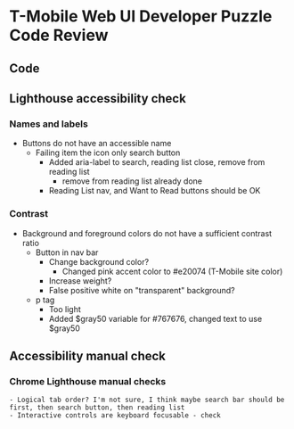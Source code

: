 # T-Mobile Web UI Developer Puzzle Code Review

## Code

## Lighthouse accessibility check

### Names and labels
- Buttons do not have an accessible name
    - Failing item the icon only search button
        - Added aria-label to search, reading list close, remove from reading list
            - remove from reading list already done
        - Reading List nav, and Want to Read buttons should be OK

### Contrast
- Background and foreground colors do not have a sufficient contrast ratio
    - Button in nav bar
        - Change background color?
            - Changed pink accent color to #e20074 (T-Mobile site color)
        - Increase weight?
        - False positive white on "transparent" background?
    - p tag
        - Too light
        - Added $gray50 variable for #767676, changed text to use $gray50

## Accessibility manual check

### Chrome Lighthouse manual checks

    - Logical tab order? I'm not sure, I think maybe search bar should be first, then search button, then reading list
    - Interactive controls are keyboard focusable - check
